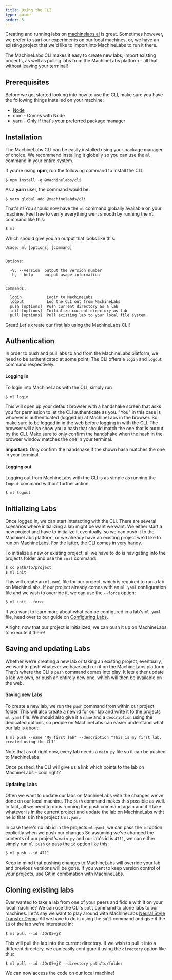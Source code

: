 ```yaml
---
title: Using the CLI
type: guide
order: 5
---
```


Creating and running labs on [machinelabs.ai](https://machinelabs.ai) is great. Sometimes however, we prefer to start our experiments on our local machines, or, we have an existing project that we'd like to import into MachineLabs to run it there.

The MachineLabs CLI makes it easy to create new labs, import existing projects, as well as pulling labs from the MachineLabs platform - all that without leaving your terminal!

## Prerequisites

Before we get started looking into how to use the CLI, make sure you have the following things installed on your machine:

- [Node](https://nodejs.org/en/download/)
- npm - Comes with Node
- [yarn](https://yarnpkg.com/en/) - Only if that's your preferred package manager

## Installation

The MachineLabs CLI can be easily installed using your package manager of choice. We recommend installing it globally so you can use the `ml` command in your entire system.

If you're using **npm**, run the following command to install the CLI:

```
$ npm install -g @machinelabs/cli
```

As a **yarn** user, the command would be:

```
$ yarn global add @machinelabds/cli
```

That's it! You should now have the `ml` command globally available on your machine. Feel free to verify everything went smooth by running the `ml` command like this:

```
$ ml
```

Which should give you an output that looks like this:

```
Usage: ml [options] [command]


Options:

  -V, --version  output the version number
  -h, --help     output usage information


Commands:

  login           Login to MachineLabs
  logout          Log the CLI out from MachineLabs
  push [options]  Push current directory as a lab 
  init [options]  Initialize current directory as lab
  pull [options]  Pull existing lab to your local file system

```

Great! Let's create our first lab using the MachineLabs CLI!

## Authentication

In order to push and pull labs to and from the MachineLabs platform, we need to be authenticated at some point. The CLI offers a `login` and `logout` command respectively.

#### Logging in

To login into MachineLabs with the CLI, simply run

```
$ ml login
```

This will open up your default browser with a handshake screen that asks you for permission to let the CLI authenticate as you. "You" in this case is whoever is authenticated (logged in) at MachineLabs in the browser. So make sure to be logged in in the web before logging in with the CLI. The browser will also show you a hash that should match the one that is output by the CLI. Make sure to only confirm the handshake when the hash in the browser window matches the one in your terminal.

<p class="tip"><strong>Important:</strong> Only confirm the handshake if the shown hash matches the one in your terminal.</p>

#### Logging out

Logging out from MachineLabs with the CLI is as simple as running the `logout` command without further action:

```
$ ml logout
```

## Initializing Labs

Once logged in, we can start interacting with the CLI. There are several scenarios where initializing a lab might be want we want. We either start a new project and have to initialize it eventually, so we can push it to the MachineLabs platform, or we already have an existing project we'd like to run on MachineLabs. For the latter, the CLI comes in very handy.

To initialize a new or existing project, all we have to do is navigating into the projects folder and use the `init` command:

```
$ cd path/to/project
$ ml init
```

This will create an `ml.yaml` file for our project, which is required to run a lab on MachineLabs. If our project already comes with an `ml.yaml` configuration file and we wish to override it, we can use the `--force` option:

```
$ ml init --force
```

If you want to learn more about what can be configured in a lab's `ml.yaml` file, head over to our guide on [Configuring Labs](configuring-labs.html).

Alright, now that our project is initialized, we can push it up on MachineLabs to execute it there!

## Saving and updating Labs

Whether we're creating a new lab or taking an existing project, eventually, we want to push whatever we have and run it on the MachineLabs platform. That's where the CLI's `push` command comes into play. It lets either update a lab we own, or push an entirely new one, which will then be available on the web.

#### Saving new Labs

To create a new lab, we run the `push` command from within our project folder. This will also create a new id for our lab and write it to the projects `ml.yaml` file. We should also give it a `name` and a `description` using the dedicated options, so people on MachineLabs can easier understand what our lab is about:

```
$ ml push --name "My first lab" --description "This is my first lab, created using the CLI"
```

Note that as of right now, every lab needs a `main.py` file so it can be pushed to MachineLabs.

Once pushed, the CLI will give us a link which points to the lab on MachineLabs - cool right?

#### Updating Labs

Often we want to update our labs on MachineLabs with the changes we've done on our local machine. The `push` command makes this possible as well. In fact, all we need to do is running the push command again and it'll take whatever is in the current project and update the lab on MachineLabs witht he id that is in the project's `ml.yaml`.

In case there's no lab id in the projects `ml.yaml`, we can pass the `id` option explicitly when we push our changes So assuming we've changed the contents of our project's `main.py` and our lab's id is `4711`, we can either simply run `ml push` or pass the `id` option like this:

```
$ ml push --id 4711
```

Keep in mind that pushing changes to MachineLabs will override your lab and previous versions will be gone. If you want to keep version control of your projects, use [Git](https://git-scm.com) in combination with MachineLabs.

## Cloning existing labs

Ever wanted to take a lab from one of your peers and fiddle with it on your local machine? We can use the CLI's `pull` command to clone labs to our machines. Let's say we want to play around with MachineLabs [Neural Style Transfer Demo](https://machinelabs.ai/editor/rJQrQ5wjZ/1506415557004-HkTTQ5Dob?file=ml.yaml&tab=editor). All we have to do is using the `pull` command and give it the `id` of the lab we're interested in:

```
$ ml pull --id rJQrQ5wjZ
```

This will pull the lab into the current directory. If we wish to pull it into a different directory, we can easily configure it using the `directory` option like this:

```
$ ml pull --id rJQrQ5wjZ --directory path/to/folder
```

We can now access the code on our local machine!

